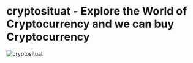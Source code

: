 # cryptosituat - Explore the World of Cryptocurrency and we can buy Cryptocurrency

![cryptosituat](https://www.linkpicture.com/q/cypto.png)


